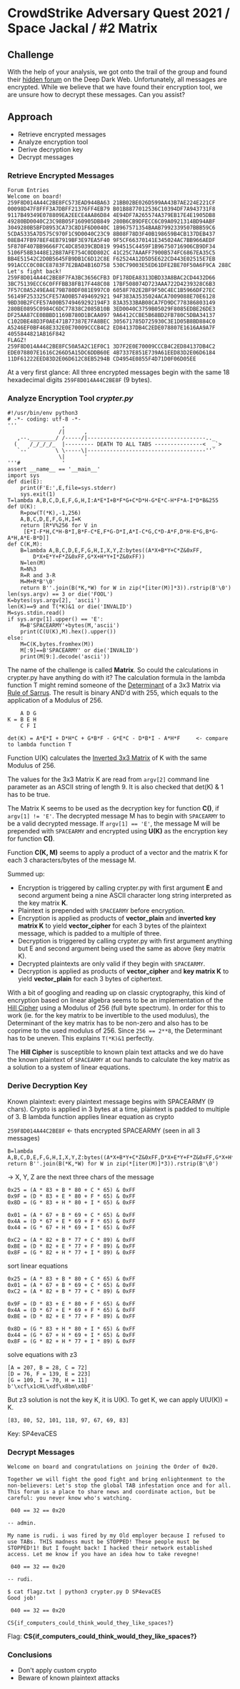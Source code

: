 # CrowdStrike Adversary Quest 2021 / Space Jackal / #2 Matrix

## Challenge
With the help of your analysis, we got onto the trail of the group and found their [hidden forum](http://spacesftw5q4uyamog5qgcf75a5hbhmr2g24jqsdcpjnew63zkq7ueyd.onion/) on the Deep Dark Web. Unfortunately, all messages are encrypted. While we believe that we have found their encryption tool, we are unsure how to decrypt these messages. Can you assist?

## Approach
- Retrieve encrypted messages
- Analyze encryption tool
- Derive decryption key
- Decrypt messages

### Retrieve Encrypted Messages
```
Forum Entries
Welcome on board!
259F8D014A44C2BE8FC573EAD944BA63 21BB02BE026D599AA43B7AE224E221CF 00098D47F8FFF3A7DBFF21376FF4EB79 B01B8877012536C10394DF7A943731F8 9117B49349E078809EA2EECE4AA86D84 4E94DF7A265574A379EB17E4E1905DB8 49280BD0040C23C98B05F160905DB849 280B6CB9DFECC6C09A0921314BD94ABF 3049280B5BFD8953CA73C8D1F6D0040C 1B967571354BAAB7992339507BBB59C6 5CDA5335A7D575C970F1C9D0040C23C9 8B08F78D3F40B198659B4CB137DEB437 08EB47FB978EF4EB7919BF3E97EA5F40 9F5CF66370141E345024AC7BB966AEDF 5F870F407BB9666F7C4DC85039CBD819 994515C4459F1B96750716906CB9DF34 5106F58B3448E12B87AFE754C0DD802C 41C25C7AAAFF7900B574FC6867EA35C5 BB4E51542C2D0B5645FB9DB1C6D12C8E F62524A12D5D5E622CD443E02515E7EB 991ACCC0C08CE8783F7E2BAD4B16D758 530C79003E5ED61DFE2BE70F50A6F9CA 288C
Let's fight back!
259F8D014A44C2BE8F7FA3BC3656CFB3 DF178DEA8313DBD33A8BAC2CD4432D66 3BC75139ECC6C0FFFBB38FB17F448C08 17BF508074D723AAA722D4239328C6B3 7F57C0A5249EA4E79B780DF081E997C0 6058F702E2BF9F50C4EC1B5966DF27EC 56149F253325CFE57A00B57494692921 94F383A3535024ACA7009088E70E6128 9BD30B2FCFE57A00B5749469292194F3 83A3533BAB08CA7FD9DC778386803149 280BE0895C0984C6DC77838C2085B10B 3ED0040C3759B05029F8085EDBE26DE3 DF25AA87CE0BBBD1169B780D1BCAA097 9A6412CCBE5B68BD2FB780C5DBA34137 C102DBE48D3F0AE471B77387E7FA8BEC 305671785D725930C3E1D05B8BD884C0 A5246EF0BF468E332E0E70009CCCB4C2 ED84137DB4C2EDE078807E1616AA9A7F 4055844821AB16F842
FLAGZ!
259F8D014A44C2BE8FC50A5A2C1EF0C1 3D7F2E0E70009CCCB4C2ED84137DB4C2 EDE078807E1616C266D5A15DC6DDB60E 4B7337E851E739A61EED83D2E06D6184 11DF61222EED83D2E06D612C8EB5294B CD4954E0855F4D71D0F06D05EE
```
At a very first glance: All three encrypted messages begin with the same 18 hexadecimal digits `259F8D014A44C2BE8F` (9 bytes).

### Analyze Encryption Tool *crypter.py*
```python=
#!/usr/bin/env python3
# -*- coding: utf-8 -*-
'''              ,
                /|      ,
   ,--.________/ /-----/|-------------------------------------.._
  (    /_/_/_/_  |--------- DEATH TO ALL TABS ---------------<  _`>
   `--´        \ \-----\|-------------------------------------''´
                \|      '
'''#             '
assert __name__ == '__main__'
import sys
def die(E):
    print(F'E:',E,file=sys.stderr)
    sys.exit(1)
T=lambda A,B,C,D,E,F,G,H,I:A*E*I+B*F*G+C*D*H-G*E*C-H*F*A-I*D*B&255
def U(K):
    R=pow(T(*K),-1,256)
    A,B,C,D,E,F,G,H,I=K
    return [R*V%256 for V in
     [E*I-F*H,C*H-B*I,B*F-C*E,F*G-D*I,A*I-C*G,C*D-A*F,D*H-E*G,B*G-A*H,A*E-B*D]]
def C(K,M):
    B=lambda A,B,C,D,E,F,G,H,I,X,Y,Z:bytes((A*X+B*Y+C*Z&0xFF,
        D*X+E*Y+F*Z&0xFF,G*X+H*Y+I*Z&0xFF))
    N=len(M)
    R=N%3
    R=R and 3-R
    M=M+R*B'\0'
    return B''.join(B(*K,*W) for W in zip(*[iter(M)]*3)).rstrip(B'\0')
len(sys.argv) == 3 or die('FOOL')
K=bytes(sys.argv[2], 'ascii')
len(K)==9 and T(*K)&1 or die('INVALID')
M=sys.stdin.read()
if sys.argv[1].upper() == 'E':
    M=B'SPACEARMY'+bytes(M,'ascii')
    print(C(U(K),M).hex().upper())
else:
    M=C(K,bytes.fromhex(M))
    M[:9]==B'SPACEARMY' or die('INVALID')
    print(M[9:].decode('ascii'))
```

The name of the challenge is called **Matrix**. So could the calculations in crypter.py have anything do with it?
The calculation formula in the lambda function T might remind someone of the [Determinant](https://en.wikipedia.org/wiki/Determinant) of a 3x3 Matrix via [Rule of Sarrus](https://en.wikipedia.org/wiki/Rule_of_Sarrus). The result is binary AND'd with 255, which equals to the application of a Modulus of 256.
```
    A D G
K = B E H
    C F I
    
det(K) = A*E*I + D*H*C + G*B*F - G*E*C - D*B*I - A*H*F     <- compare to lambda function T
```

Function U(K) calculates the [Inverted 3x3 Matrix](https://en.wikipedia.org/wiki/Invertible_matrix) of K with the same Modulus of 256.

The values for the 3x3 Matrix K are read from `argv[2]` command line parameter as an ASCII string of length 9. It is also checked that det(K) & 1 has to be true.

The Matrix K seems to be used as the decryption key for function **C()**, if `argv[1] != 'E'`. The decrypted message M has to begin with `SPACEARMY` to be a valid decrypted message.
If `argv[1] == 'E'`, the message M will be prepended with `SPACEARMY` and encrypted using **U(K)** as the encryption key for function **C()**.

Function **C(K, M)** seems to apply a product of a vector and the matrix K for each 3 characters/bytes of the message M.

Summed up:
- Encryption is triggered by calling crypter.py with first argument **E** and second argument being a nine ASCII character long string interpreted as the key matrix **K**.
- Plaintext is prepended with `SPACEARMY` before encryption.
- Encryption is applied as products of **vector_plain** and **inverted key matrix K** to yield **vector_cipher** for each 3 bytes of the plaintext message, which is padded to a multiple of three.
- Decryption is triggered by calling crypter.py with first argument anything but E and second argument being used the same as above (key matrix K).
- Decrypted plaintexts are only valid if they begin with `SPACEARMY`.
- Decryption is applied as products of **vector_cipher** and **key matrix K** to yield **vector_plain** for each 3 bytes of ciphertext.

With a bit of googling and reading up on classic cryptography, this kind of encryption based on linear algebra seems to be an implementation of the [Hill Cipher](https://en.m.wikipedia.org/wiki/Hill_cipher) using a Modulus of 256 (full byte spectrum).
In order for this to work (ie. for the key matrix to be invertible to the used modulus), the Determinant of the key matrix has to be non-zero and also has to be coprime to the used modulus of 256. Since `256 == 2**8`, the Determinant has to be uneven. This explains `T(*K)&1` perfectly.

The **Hill Cipher** is susceptible to known plain text attacks and we do have the known plaintext of `SPACEARMY` at our hands to calculate the key matrix as a solution to a system of linear equations.


### Derive Decryption Key
Known plaintext: every plaintext message begins with SPACEARMY (9 chars).
Crypto is applied in 3 bytes at a time, plaintext is padded to multiple of 3.
B lambda function applies linear equation as crypto

`259F8D014A44C2BE8F` <- thats encrypted SPACEARMY (seen in all 3 messages)

```
B=lambda A,B,C,D,E,F,G,H,I,X,Y,Z:bytes((A*X+B*Y+C*Z&0xFF,D*X+E*Y+F*Z&0xFF,G*X+H*Y+I*Z&0xFF))
return B''.join(B(*K,*W) for W in zip(*[iter(M)]*3)).rstrip(B'\0')
```

-> X, Y, Z are the next three chars of the message

```
0x25 = (A * 83 + B * 80 + C * 65) & 0xFF
0x9F = (D * 83 + E * 80 + F * 65) & 0xFF
0x8D = (G * 83 + H * 80 + I * 65) & 0xFF

0x01 = (A * 67 + B * 69 + C * 65) & 0xFF
0x4A = (D * 67 + E * 69 + F * 65) & 0xFF
0x44 = (G * 67 + H * 69 + I * 65) & 0xFF

0xC2 = (A * 82 + B * 77 + C * 89) & 0xFF
0xBE = (D * 82 + E * 77 + F * 89) & 0xFF
0x8F = (G * 82 + H * 77 + I * 89) & 0xFF
```

sort linear equations
```
0x25 = (A * 83 + B * 80 + C * 65) & 0xFF
0x01 = (A * 67 + B * 69 + C * 65) & 0xFF
0xC2 = (A * 82 + B * 77 + C * 89) & 0xFF

0x9F = (D * 83 + E * 80 + F * 65) & 0xFF
0x4A = (D * 67 + E * 69 + F * 65) & 0xFF
0xBE = (D * 82 + E * 77 + F * 89) & 0xFF

0x8D = (G * 83 + H * 80 + I * 65) & 0xFF
0x44 = (G * 67 + H * 69 + I * 65) & 0xFF
0x8F = (G * 82 + H * 77 + I * 89) & 0xFF
```
solve equations with z3
```
[A = 207, B = 28, C = 72]
[D = 76, F = 139, E = 223]
[G = 109, I = 70, H = 11]
b'\xcf\x1cHL\xdf\x8bm\x0bF'
```

But z3 solution is not the key K, it is U(K).
To get K, we can apply U(U(K)) = K.
```
[83, 80, 52, 101, 118, 97, 67, 69, 83]
```
Key: SP4evaCES

### Decrypt Messages
```
Welcome on board and congratulations on joining the Order of 0x20.

Together we will fight the good fight and bring enlightenment to the non-believers: Let's stop the global TAB infestation once and for all. This forum is a place to share news and coordinate action, but be careful: you never know who's watching.

 040 == 32 == 0x20

-- admin.
```

```
My name is rudi. i was fired by my Old employer because I refused to use TABs. THIS madness must be STOPPED! These people must be STOPPED!1! But I fought back! I hacked their network established access. Let me know if you have an idea how to take revegne!

 040 == 32 == 0x20

-- rudi.
```

```
$ cat flagz.txt | python3 crypter.py D SP4evaCES
Good job!

 040 == 32 == 0x20

CS{if_computers_could_think_would_they_like_spaces?}
```

Flag: **CS{if_computers_could_think_would_they_like_spaces?}**

### Conclusions
- Don't apply custom crypto
- Beware of known plaintext attacks
